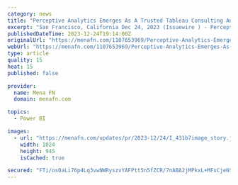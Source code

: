 ```yaml
---
category: news
title: "Perceptive Analytics Emerges As A Trusted Tableau Consulting And Power BI Consulting In The United States And India"
excerpt: "San Francisco, California Dec 24, 2023 (Issuewire ) - Perceptive Analytics, a premier provider of Data Analytics, Power BI Consulting, Tableau Consultants , and Data Visualization Services, has solidified its position as a trusted partner for businesses seeking transformative insights in the United States and India."
publishedDateTime: 2023-12-24T19:14:00Z
originalUrl: "https://menafn.com/1107653969/Perceptive-Analytics-Emerges-As-A-Trusted-Tableau-Consulting-And-Power-BI-Consulting-In-The-United-States-And-India"
webUrl: "https://menafn.com/1107653969/Perceptive-Analytics-Emerges-As-A-Trusted-Tableau-Consulting-And-Power-BI-Consulting-In-The-United-States-And-India"
type: article
quality: 15
heat: 15
published: false

provider:
  name: Mena FN
  domain: menafn.com

topics:
  - Power BI

images:
  - url: "https://menafn.com/updates/pr/2023-12/24/I_431b7image_story.jpg"
    width: 1024
    height: 945
    isCached: true

secured: "FTi/os0aLi76p4Lq3vwNWRyszvYAFPtt5n5fZCR/7nABA2jMPkxL+MFxCjeNtJqLIs387hvY1cgDhZM68akX34qu8yk1cOz4OpEbiXJghb8VviRALLFD2MONmaBmHRRWxUtrCxEW0wZ4Kk4EyTMqmpdoFtEbdUctcwqJ6K5byWwxanyNRBy37kecs+3bitjibq7Kvl4h/g5ySk3mDq31sKM3fARxTaXYuPtDwML5N0WuDiri8ciBWFsiDBL0qzzIrI8wVsPN6xGGP8/tA2e0rkY1PCYBhFW1psandkfw5ZYcMehcgvZqotRqpykDICuvb3bIt78EqypRNZWNzUn0yrYN5TYo8kNkYhqojNSQ0i0=;w0c8en2Y2MNn7JBuY1Odkw=="
---
```


